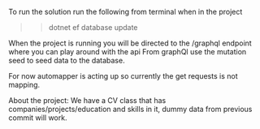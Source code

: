 To run the solution run the following from terminal when in the project 
>> dotnet ef database update       

When the project is running you will be directed to the /graphql endpoint where you can play around with the api
From graphQl use the mutation seed to seed data to the database.

For now automapper is acting up so currently the get requests is not mapping.

About the project:
We have a CV class that has companies/projects/education and skills in it, dummy data from previous commit will work.
